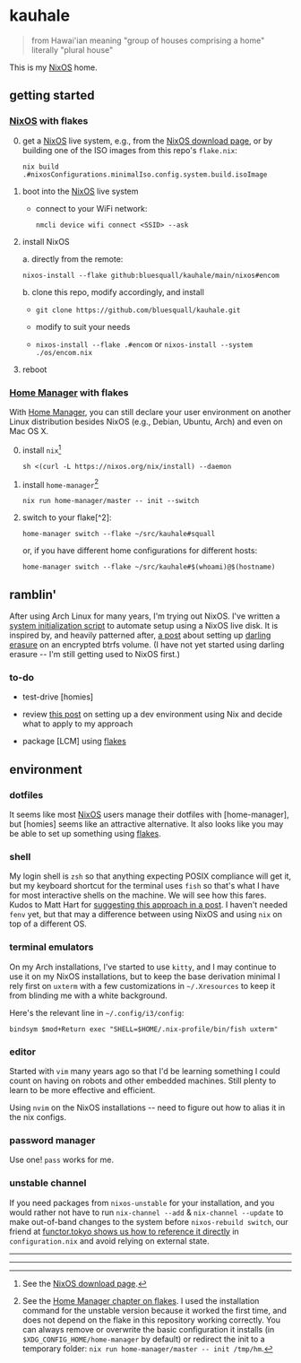 # kauhale

> from Hawai'ian
> meaning "group of houses comprising a home"
> literally "plural house"

This is my [NixOS] home.

## getting started


### [NixOS] with flakes

0. get a [NixOS] live system, e.g., from the [NixOS download page], or by
   building one of the ISO images from this repo's `flake.nix`:

   `nix build .#nixosConfigurations.minimalIso.config.system.build.isoImage`

1. boot into the [NixOS] live system

   - connect to your WiFi network:

     `nmcli device wifi connect <SSID> --ask`

2. install NixOS

   a. directly from the remote:

      `nixos-install --flake github:bluesquall/kauhale/main/nixos#encom`

   b. clone this repo, modify accordingly, and install

     - `git clone https://github.com/bluesquall/kauhale.git`

     - modify to suit your needs

     - `nixos-install --flake .#encom` or `nixos-install --system ./os/encom.nix`



3. reboot

### [Home Manager] with flakes

With [Home Manager], you can still declare your user environment on another
Linux distribution besides NixOS (e.g., Debian, Ubuntu, Arch) and even on
Mac OS X.

0. install `nix`[^0]

   `sh <(curl -L https://nixos.org/nix/install) --daemon`

1. install `home-manager`[^1]

   `nix run home-manager/master -- init --switch`

2. switch to your flake[^2]:

   `home-manager switch --flake ~/src/kauhale#squall`

   or, if you have different home configurations for different hosts:

   `home-manager switch --flake ~/src/kauhale#$(whoami)@$(hostname)`

## ramblin'

After using Arch Linux for many years, I'm trying out NixOS. I've written a
[system initialization script][mknix] to automate setup using a NixOS live
disk. It is inspired by, and heavily patterned after, [a post][mt-caret]
about setting up [darling erasure][eyd] on an encrypted btrfs volume. (I
have not yet started using darling erasure -- I'm still getting used to
NixOS first.)

### to-do

* test-drive [homies]

* review [this post][mathiasp] on setting up a dev environment using Nix and
  decide what to apply to my approach

* package [LCM] using [flakes]

## environment

### dotfiles

It seems like most [NixOS] users manage their dotfiles with [home-manager],
but [homies] seems like an attractive alternative. It also looks like you
may be able to set up something using [flakes].

### shell

My login shell is `zsh` so that anything expecting POSIX compliance will get
it, but my keyboard shortcut for the terminal uses `fish` so that's what I
have for most interactive shells on the machine. We will see how this fares.
Kudos to Matt Hart for [suggesting this approach in a post][fish-n-nix]. I
haven't needed `fenv` yet, but that may a difference between using NixOS and
using `nix` on top of a different OS.

### terminal emulators

On my Arch installations, I've started to use `kitty`, and I may continue to
use it on my NixOS installations, but to keep the base derivation minimal I
rely first on `uxterm` with a few customizations in `~/.Xresources` to keep
it from blinding me with a white background.

Here's the relevant line in `~/.config/i3/config`:

```
bindsym $mod+Return exec "SHELL=$HOME/.nix-profile/bin/fish uxterm"
```

### editor

Started with `vim` many years ago so that I'd be learning something I could
count on having on robots and other embedded machines. Still plenty to learn
to be more effective and efficient.

Using `nvim` on the NixOS installations -- need to figure out how to alias
it in the nix configs.

### password manager

Use one! `pass` works for me.

### unstable channel

If you need packages from `nixos-unstable` for your installation, and you
would rather not have to run `nix-channel --add` & `nix-channel --update`
to make out-of-band changes to the system before `nixos-rebuild switch`, our
friend at [functor.tokyo shows us how to reference it directly][functokyo]
in `configuration.nix` and avoid relying on external state.



_____________
[^0]: See the [NixOS download page].
[^1]: See the [Home Manager chapter on flakes]. I used the installation
      command for the unstable version because it worked the first time, and
      does not depend on the flake in this repository working correctly. You
      can always remove or overwrite the basic configuration it installs (in
      `$XDG_CONFIG_HOME/home-manager` by default) or redirect the init to a
      temporary folder: `nix run home-manager/master -- init /tmp/hm`.
_____________

[NixOS]: https://nixos.org
[NixOS download page]: https://nixos.org/download.html
[Home Manager]: https://github.com/nix-community/home-manager
[Home Manager chapter on flakes]: https://nix-community.github.io/home-manager/index.html#ch-nix-flakes
[mknix]: https://mjstanway.com/mknix
[mt-caret]: https://mt-caret.github.io/blog/posts/2020-06-29-optin-state.html
[eyd]: https://grahamc.com/blog/erase-your-darlings
[homies-post]: https://www.nmattia.com/posts/2018-03-21-nix-reproducible-setup-linux-macos.html
[mathiasp]: https://www.mathiaspolligkeit.de/dev/exploring-nix-on-macos/
[fish-n-nix]: https://mjhart.netlify.app/posts/2020-03-14-nix-and-fish.html
[functokyo]: https://functor.tokyo/blog/2018-02-18-install-packages-from-nixos-unstable
[malloc47]: https://www.malloc47.com/migrating-to-nixos/
[del-old-boot-conf]: http://blog.ielliott.io/how-to-delete-old-nixos-boot-configurations/
[flakes]: https://www.tweag.io/blog/2020-05-25-flakes/
[hm-flakes]: https://dee.underscore.world/blog/home-manager-flakes/
